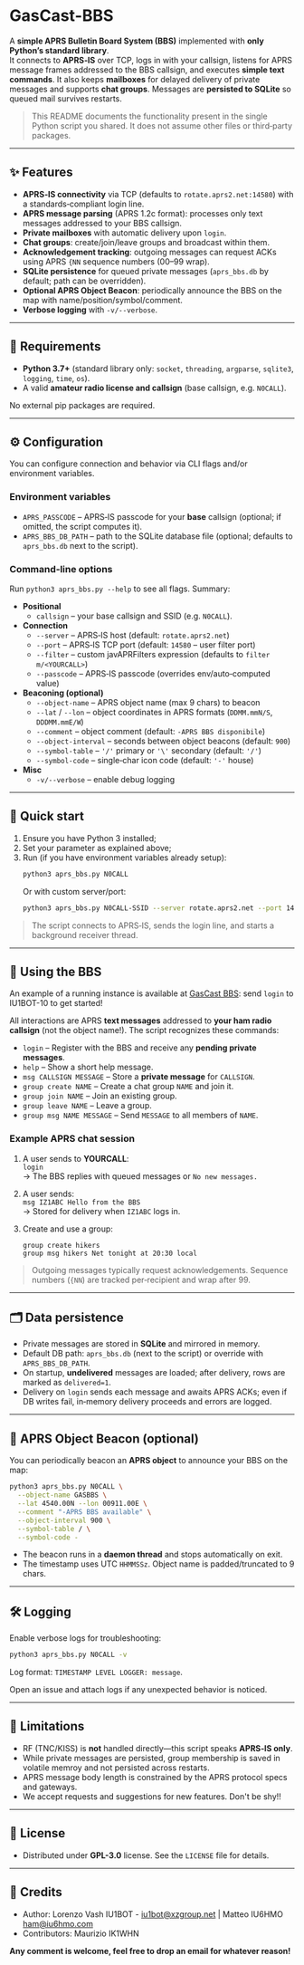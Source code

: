 # GasCast-BBS

A **simple APRS Bulletin Board System (BBS)** implemented with **only Python’s standard library**.  
It connects to **APRS‑IS** over TCP, logs in with your callsign, listens for APRS message frames addressed to the BBS callsign, and executes **simple text commands**. It also keeps **mailboxes** for delayed delivery of private messages and supports **chat groups**. Messages are **persisted to SQLite** so queued mail survives restarts.

> This README documents the functionality present in the single Python script you shared. It does not assume other files or third‑party packages.

---

## ✨ Features

- **APRS‑IS connectivity** via TCP (defaults to `rotate.aprs2.net:14580`) with a standards‑compliant login line.
- **APRS message parsing** (APRS 1.2c format): processes only text messages addressed to your BBS callsign.
- **Private mailboxes** with automatic delivery upon `login`.
- **Chat groups**: create/join/leave groups and broadcast within them.
- **Acknowledgement tracking**: outgoing messages can request ACKs using APRS `{NN` sequence numbers (00–99 wrap).
- **SQLite persistence** for queued private messages (`aprs_bbs.db` by default; path can be overridden).
- **Optional APRS Object Beacon**: periodically announce the BBS on the map with name/position/symbol/comment.
- **Verbose logging** with `-v/--verbose`.

---

## 🧰 Requirements

- **Python 3.7+** (standard library only: `socket`, `threading`, `argparse`, `sqlite3`, `logging`, `time`, `os`).
- A valid **amateur radio license and callsign** (base callsign, e.g. `N0CALL`).

No external pip packages are required.

---

## ⚙️ Configuration

You can configure connection and behavior via CLI flags and/or environment variables.

### Environment variables

- `APRS_PASSCODE` – APRS‑IS passcode for your **base** callsign (optional; if omitted, the script computes it).
- `APRS_BBS_DB_PATH` – path to the SQLite database file (optional; defaults to `aprs_bbs.db` next to the script).

### Command‑line options

Run `python3 aprs_bbs.py --help` to see all flags. Summary:

- **Positional**
  - `callsign` – your base callsign and SSID (e.g. `N0CALL`).
- **Connection**
  - `--server` – APRS‑IS host (default: `rotate.aprs2.net`)
  - `--port` – APRS‑IS TCP port (default: `14580` – user filter port)
  - `--filter` – custom javAPRFilters expression (defaults to `filter m/<YOURCALL>`)
  - `--passcode` – APRS‑IS passcode (overrides env/auto‑computed value)
- **Beaconing (optional)**
  - `--object-name` – APRS object name (max 9 chars) to beacon
  - `--lat` / `--lon` – object coordinates in APRS formats (`DDMM.mmN/S`, `DDDMM.mmE/W`)
  - `--comment` – object comment (default: `-APRS BBS disponibile`)
  - `--object-interval` – seconds between object beacons (default: `900`)
  - `--symbol-table` – `'/'` primary or `'\'` secondary (default: `'/'`)
  - `--symbol-code` – single‑char icon code (default: `'-'` house)
- **Misc**
  - `-v/--verbose` – enable debug logging

---

## 🚀 Quick start

1. Ensure you have Python 3 installed;
2. Set your parameter as explained above;  
3. Run (if you have environment variables already setup):
   ```bash
   python3 aprs_bbs.py N0CALL 
   ```
   Or with custom server/port:
   ```bash
   python3 aprs_bbs.py N0CALL-SSID --server rotate.aprs2.net --port 14580 --passcode $pwd --object-name $name --lat DDMM.mmN/S --lon DDDMM.mmE/W --comment $comment --object-interval $seconds --symbol-table / --symbol-code -
   ```

> The script connects to APRS‑IS, sends the login line, and starts a background receiver thread.

---

## 📨 Using the BBS
An example of a running instance is available at [GasCast BBS](https://aprs.fi/info/a/GasCast): send `login` to IU1BOT-10 to get started!

All interactions are APRS **text messages** addressed to **your ham radio callsign** (not the object name!). The script recognizes these commands:

- `login` – Register with the BBS and receive any **pending private messages**.
- `help` – Show a short help message.
- `msg CALLSIGN MESSAGE` – Store a **private message** for `CALLSIGN`.
- `group create NAME` – Create a chat group `NAME` and join it.
- `group join NAME` – Join an existing group.
- `group leave NAME` – Leave a group.
- `group msg NAME MESSAGE` – Send `MESSAGE` to all members of `NAME`.

### Example APRS chat session

1. A user sends to **YOURCALL**:  
   `login`  
   → The BBS replies with queued messages or `No new messages.`

2. A user sends:  
   `msg IZ1ABC Hello from the BBS`  
   → Stored for delivery when `IZ1ABC` logs in.

3. Create and use a group:  
   ```
   group create hikers
   group msg hikers Net tonight at 20:30 local
   ```

> Outgoing messages typically request acknowledgements. Sequence numbers (`{NN`) are tracked per‑recipient and wrap after 99.

---

## 🗂️ Data persistence

- Private messages are stored in **SQLite** and mirrored in memory.
- Default DB path: `aprs_bbs.db` (next to the script) or override with `APRS_BBS_DB_PATH`.
- On startup, **undelivered** messages are loaded; after delivery, rows are marked as `delivered=1`.
- Delivery on `login` sends each message and awaits APRS ACKs; even if DB writes fail, in‑memory delivery proceeds and errors are logged.

---

## 📡 APRS Object Beacon (optional)

You can periodically beacon an **APRS object** to announce your BBS on the map:

```bash
python3 aprs_bbs.py N0CALL \
  --object-name GASBBS \
  --lat 4540.00N --lon 00911.00E \
  --comment "-APRS BBS available" \
  --object-interval 900 \
  --symbol-table / \
  --symbol-code -
```

- The beacon runs in a **daemon thread** and stops automatically on exit.
- The timestamp uses UTC `HHMMSSz`. Object name is padded/truncated to 9 chars.

---

## 🛠️ Logging

Enable verbose logs for troubleshooting:
```bash
python3 aprs_bbs.py N0CALL -v
```
Log format: `TIMESTAMP LEVEL LOGGER: message`.

Open an issue and attach logs if any unexpected behavior is noticed.

---

## 🚧 Limitations

- RF (TNC/KISS) is **not** handled directly—this script speaks **APRS‑IS only**.
- While private messages are persisted, group membership is saved in volatile memroy and not persisted across restarts.
- APRS message body length is constrained by the APRS protocol specs and gateways.
- We accept requests and suggestions for new features. Don't be shy!! 

---

## 📄 License

- Distributed under **GPL-3.0** license. See the `LICENSE` file for details.

---

## 🙌 Credits

- Author: Lorenzo Vash IU1BOT - iu1bot@xzgroup.net | Matteo IU6HMO ham@iu6hmo.com
- Contributors: Maurizio IK1WHN

**Any comment is welcome, feel free to drop an email for whatever reason!**